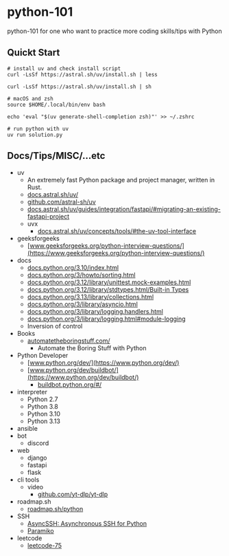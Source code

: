 # python-101
python-101 for one who want to practice more coding skills/tips with Python

## Quickt Start

```shell
# install uv and check install script
curl -LsSf https://astral.sh/uv/install.sh | less

curl -LsSf https://astral.sh/uv/install.sh | sh

# macOS and zsh
source $HOME/.local/bin/env bash

echo 'eval "$(uv generate-shell-completion zsh)"' >> ~/.zshrc

# run python with uv
uv run solution.py
```

## Docs/Tips/MISC/...etc

* uv
    * An extremely fast Python package and project manager, written in Rust.
    * [docs.astral.sh/uv/](https://docs.astral.sh/uv/)
    * [github.com/astral-sh/uv](https://github.com/astral-sh/uv)
    * [docs.astral.sh/uv/guides/integration/fastapi/#migrating-an-existing-fastapi-project](https://docs.astral.sh/uv/guides/integration/fastapi/#migrating-an-existing-fastapi-project)
    * uvx
        * [docs.astral.sh/uv/concepts/tools/#the-uv-tool-interface](https://docs.astral.sh/uv/concepts/tools/#the-uv-tool-interface)
* geeksforgeeks
    * [www.geeksforgeeks.org/python-interview-questions/](https://www.geeksforgeeks.org/python-interview-questions/)
* docs
    * [docs.python.org/3.10/index.html](https://docs.python.org/3.10/index.html)
    * [docs.python.org/3/howto/sorting.html](https://docs.python.org/3/howto/sorting.html)
    * [docs.python.org/3.12/library/unittest.mock-examples.html](https://docs.python.org/3.12/library/unittest.mock-examples.html)
    * [docs.python.org/3.12/library/stdtypes.html/Built-in Types](https://docs.python.org/3.12/library/stdtypes.html)
    * [docs.python.org/3.13/library/collections.html](https://docs.python.org/3.13/library/collections.html)
    * [docs.python.org/3/library/asyncio.html](https://docs.python.org/3/library/asyncio.html)
    * [docs.python.org/3/library/logging.handlers.html](https://docs.python.org/3/library/logging.handlers.html)
    * [docs.python.org/3/library/logging.html#module-logging](https://docs.python.org/3/library/logging.html#module-logging)
    * Inversion of control
* Books
    * [automatetheboringstuff.com/](https://automatetheboringstuff.com/)
        * Automate the Boring Stuff with Python
* Python Developer
    * [www.python.org/dev/](https://www.python.org/dev/)
    * [www.python.org/dev/buildbot/](https://www.python.org/dev/buildbot/)
        * [buildbot.python.org/#/](https://buildbot.python.org/#/)
* interpreter
    * Python 2.7
    * Python 3.8
    * Python 3.10
    * Python 3.13
* ansible
* bot
    * discord
* web
    * django
    * fastapi
    * flask
* cli tools
    * video
        * [github.com/yt-dlp/yt-dlp](https://github.com/yt-dlp/yt-dlp)
* roadmap.sh
    * [roadmap.sh/python](https://roadmap.sh/python)
* SSH
    * [AsyncSSH: Asynchronous SSH for Python](https://asyncssh.readthedocs.io/en/latest/)
    * [Paramiko](https://www.paramiko.org/)
* leetcode
    * [leetcode-75](https://leetcode.com/studyplan/leetcode-75/)